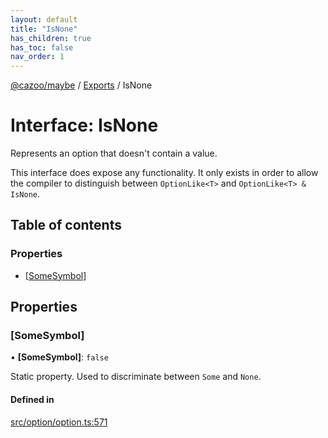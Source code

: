 ```yaml
---
layout: default
title: "IsNone"
has_children: true
has_toc: false
nav_order: 1
---
```


[@cazoo/maybe](../README.md) / [Exports](../modules.md) / IsNone

# Interface: IsNone

Represents an option that doesn't contain a value.

This interface does expose any functionality. It only exists in order
to allow the compiler to distinguish between `OptionLike<T>` and
`OptionLike<T> & IsNone`.

## Table of contents

### Properties

- [[SomeSymbol]](index.md#[somesymbol])

## Properties

### [SomeSymbol]

• **[SomeSymbol]**: ``false``

Static property. Used to discriminate between `Some` and `None`.

#### Defined in

[src/option/option.ts:571](https://github.com/Cazoo-uk/maybe/blob/40d98a8/src/option/option.ts#L571)
